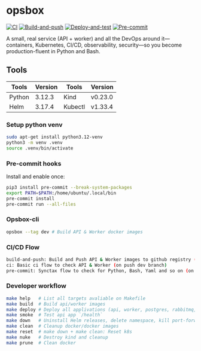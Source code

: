 # opsbox
[![CI](https://github.com/kieukhang185/opsbox/actions/workflows/ci.yaml/badge.svg?branch=main)](https://github.com/kieukhang185/opsbox/actions/workflows/ci.yaml)
[![Build-and-push](https://github.com/kieukhang185/opsbox/actions/workflows/build-and-push.yaml/badge.svg?branch=main)](https://github.com/kieukhang185/opsbox/actions/workflows/build-and-push.yaml)
[![Deploy-and-test](https://github.com/kieukhang185/opsbox/actions/workflows/deploy-and-test.yaml/badge.svg?branch=main)](https://github.com/kieukhang185/opsbox/actions/workflows/deploy-and-test.yaml)
[![Pre-commit](https://github.com/kieukhang185/opsbox/actions/workflows/pre-commit.yaml/badge.svg?branch=main)](https://github.com/kieukhang185/opsbox/actions/workflows/pre-commit.yaml)

A small, real service (API + worker) and all the DevOps around it—containers, Kubernetes, CI/CD, observability, security—so you become production-fluent in Python and Bash.

## Tools
|      Tools    |    Version    |      Tools    |    Version    |
| ------------- | ------------- | ------------- | ------------- |
|    Python     |     3.12.3    |      Kind     |    v0.23.0    |
|     Helm      |     3.17.4    |     Kubectl   |    v1.33.4    |

### Setup python venv
```bash
sudo apt-get install python3.12-venv
python3 -m venv .venv
source .venv/bin/activate
```

### Pre-commit hooks
Install and enable once:

```bash
pip3 install pre-commit --break-system-packages
export PATH=$PATH:/home/ubuntu/.local/bin
pre-commit install
pre-commit run --all-files
```

### Opsbox-cli
```bash
opsbox --tag dev # Build API & Worker docker images
```

### CI/CD Flow
```bash
build-and-push: Build and Push API & Worker images to github registry (on push & pull-request main branch)
ci: Basic ci flow to check API & Worker (on push dev branch)
pre-commit: Synctax flow to check for Python, Bash, Yaml and so on (on push & pull-request main branch)
```

### Developer workflow
```bash
make help   # List all targets avaliable on Makefile
make build  # Build api/worker images
make deploy # Deploy all applivations (api, worker, postgres, rabbitmq,...)
make smoke  # Test api app `/health`
make down   # Uninstall Helm releases, delete namespace, kill port-forward
make clean  # Cleanup docker/docker images
make reset  # make down + make clean: Reset k8s
make nuke   # Destroy kind and cleanup
make prune  # Clean docker
```
